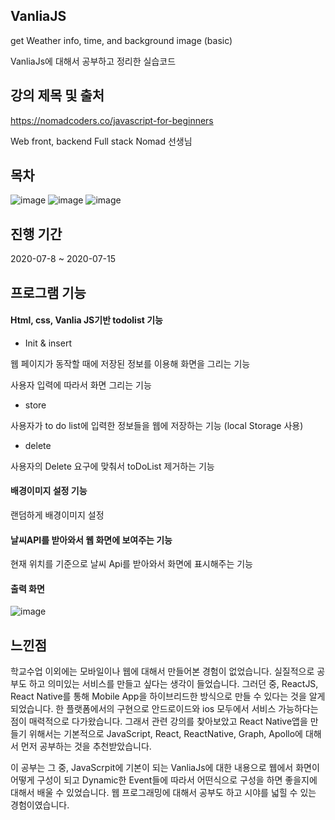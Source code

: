 ## VanliaJS
get Weather info, time, and background image (basic)


VanliaJs에 대해서 공부하고 정리한 실습코드


## 강의 제목 및 출처
https://nomadcoders.co/javascript-for-beginners

Web front, backend Full stack Nomad 선생님

## 목차

![image](https://user-images.githubusercontent.com/44837403/114271546-df54ca00-9a4c-11eb-97ad-5c9c9071c195.png)
![image](https://user-images.githubusercontent.com/44837403/114271548-e4197e00-9a4c-11eb-838d-bf1d0272e49d.png)
![image](https://user-images.githubusercontent.com/44837403/114271555-e8de3200-9a4c-11eb-9431-3cee3fa2c515.png)


## 진행 기간
2020-07-8 ~ 2020-07-15

## 프로그램 기능

#### Html, css, Vanlia JS기반 todolist 기능

- Init & insert

웹 페이지가 동작할 때에 저장된 정보를 이용해 화면을 그리는 기능

사용자 입력에 따라서 화면 그리는 기능

- store

사용자가 to do list에 입력한 정보들을 웹에 저장하는 기능 (local Storage 사용)


- delete

사용자의 Delete 요구에 맞춰서 toDoList 제거하는 기능


#### 배경이미지 설정 기능

랜덤하게 배경이미지 설정


#### 날씨API를 받아와서 웹 화면에 보여주는 기능

현재 위치를 기준으로 날씨 Api를 받아와서 화면에 표시해주는 기능  


#### 출력 화면 
![image](https://user-images.githubusercontent.com/44837403/114271533-c5b38280-9a4c-11eb-98c0-53f28d7eb6fa.png)


## 느낀점

 학교수업 이외에는 모바일이나 웹에 대해서 만들어본 경험이 없었습니다. 실질적으로 공부도 하고 의미있는 서비스를 만들고 싶다는 생각이 들었습니다.
그러던 중, ReactJS, React Native를 통해 Mobile App을 하이브리드한 방식으로 만들 수 있다는 것을 알게 되었습니다.
한 플랫폼에서의 구현으로 안드로이드와 ios 모두에서 서비스 가능하다는 점이 매력적으로 다가왔습니다.
 그래서 관련 강의를 찾아보았고 React Native앱을 만들기 위해서는 기본적으로 JavaScript, React, ReactNative, Graph, Apollo에 대해서 먼저 공부하는 것을 추천받았습니다.
  
  이 공부는 그 중, JavaScrpit에 기본이 되는 VanliaJs에 대한 내용으로 웹에서 화면이 어떻게 구성이
되고 Dynamic한 Event들에 따라서 어떤식으로 구성을 하면 좋을지에 대해서 배울 수 있었습니다.
웹 프로그래밍에 대해서 공부도 하고 시야를 넓힐 수 있는 경험이였습니다.






